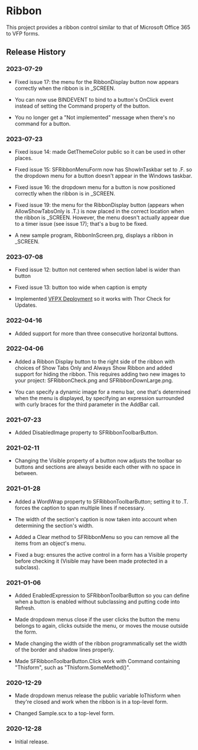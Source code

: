 # Ribbon

This project provides a ribbon control similar to that of Microsoft Office 365 to VFP forms.

## Release History

### 2023-07-29

* Fixed issue 17: the menu for the RibbonDisplay button now appears correctly when the ribbon is in _SCREEN.

* You can now use BINDEVENT to bind to a button's OnClick event instead of setting the Command property of the button.

* You no longer get a "Not implemented" message when there's no command for a button.

### 2023-07-23

* Fixed issue 14: made GetThemeColor public so it can be used in other places.

* Fixed issue 15: SFRibbonMenuForm now has ShowInTaskbar set to .F. so the dropdown menu for a button doesn't appear in the Windows taskbar.

* Fixed issue 16: the dropdown menu for a button is now positioned correctly when the ribbon is in _SCREEN.

* Fixed issue 19: the menu for the RibbonDisplay button (appears when AllowShowTabsOnly is .T.) is now placed in the correct location when the ribbon is _SCREEN. However, the menu doesn't actually appear due to a timer issue (see issue 17); that's a bug to be fixed.

* A new sample program, RibbonInScreen.prg, displays a ribbon in _SCREEN.

### 2023-07-08

* Fixed issue 12: button not centered when section label is wider than button

* Fixed issue 13: button too wide when caption is empty

* Implemented [VFPX Deployment](https://github.com/VFPX/VFPXDeployment) so it works with Thor Check for Updates.

### 2022-04-16

* Added support for more than three consecutive horizontal buttons.

### 2022-04-06

* Added a Ribbon Display button to the right side of the ribbon with choices of Show Tabs Only and Always Show Ribbon and added support for hiding the ribbon. This requires adding two new images to your project: SFRibbonCheck.png and SFRibbonDownLarge.png.

* You can specify a dynamic image for a menu bar, one that's determined when the menu is displayed, by specifying an expression surrounded with curly braces for the third parameter in the AddBar call.

### 2021-07-23

* Added DisabledImage property to SFRibbonToolbarButton.

### 2021-02-11

* Changing the Visible property of a button now adjusts the toolbar so buttons and sections are always beside each other with no space in between.

### 2021-01-28

* Added a WordWrap property to SFRibbonToolbarButton; setting it to .T. forces the caption to span multiple lines if necessary.

* The width of the section's caption is now taken into account when determining the section's width.

* Added a Clear method to SFRibbonMenu so you can remove all the items from an object's menu.

* Fixed a bug: ensures the active control in a form has a Visible property before checking it (Visible may have been made protected in a subclass).

### 2021-01-06

* Added EnabledExpression to SFRibbonToolbarButton so you can define when a button is enabled without subclassing and putting code into Refresh.

* Made dropdown menus close if the user clicks the button the menu belongs to again, clicks outside the menu, or moves the mouse outside the form.

* Made changing the width of the ribbon programmatically set the width of the border and shadow lines properly.

* Made SFRibbonToolbarButton.Click work with Command containing "Thisform", such as "Thisform.SomeMethod()".

### 2020-12-29

* Made dropdown menus release the public variable loThisform when they're closed and work when the ribbon is in a top-level form.

* Changed Sample.scx to a top-level form.

### 2020-12-28

* Initial release.
